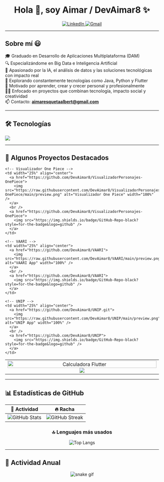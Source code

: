 <h1 align="center">Hola 👋, soy Aimar / DevAimar8 ✨</h1> 

<p align="center">
  <a href="https://www.linkedin.com/in/aimar-esqueta-albert-a0a33b302/" target="blank">
    <img src="https://img.shields.io/badge/LinkedIn-0077B5?style=for-the-badge&logo=linkedin&logoColor=white" alt="LinkedIn" />
  </a>
  <a href="mailto:aimaresquetaalbert@gmail.com" target="blank">
    <img src="https://img.shields.io/badge/Gmail-D14836?style=for-the-badge&logo=gmail&logoColor=white" alt="Gmail" />
  </a>
</p>

---

## Sobre mí 😃

🎓 Graduado en Desarrollo de Aplicaciones Multiplataforma (DAM)  
🔍 Especializándome en Big Data e Inteligencia Artificial  
🧠 Apasionado por la IA, el análisis de datos y las soluciones tecnológicas con impacto real  
📱 Explorando constantemente tecnologías como Java, Python y Flutter  
🚀 Motivado por aprender, crear y crecer personal y profesionalmente  
👨‍💻 Enfocado en proyectos que combinan tecnología, impacto social y creatividad  
📫 Contacto: **aimaresquetaalbert@gmail.com**

---

## 🛠 Tecnologías

<p align="left">
  <a href="https://skillicons.dev">
    <img src="https://skillicons.dev/icons?i=androidstudio,java,dart,flutter,py,css,html,js,mysql,sqlite,firebase,github,docker,eclipse,vscode&perline=12" />
  </a>
</p>

---

## 🚀 Algunos Proyectos Destacados

<table>
  <tr>
    <!-- Calculadora Flutter -->
    <td width="25%" align="center">
      <a href="https://github.com/DevAimar8/CalculadoraFlutter">
        <img src="https://raw.githubusercontent.com/DevAimar8/CalculadoraFlutter/main/preview.png" alt="Calculadora Flutter" width="100%" />
      </a>
      <br />
      <a href="https://github.com/DevAimar8/CalculadoraFlutter">
        <img src="https://img.shields.io/badge/GitHub-Repo-black?style=for-the-badge&logo=github" />
      </a>
    </td>

    <!-- Visualizador One Piece -->
    <td width="25%" align="center">
      <a href="https://github.com/DevAimar8/VisualizadorPersonajes-OnePiece">
        <img src="https://raw.githubusercontent.com/DevAimar8/VisualizadorPersonajes-OnePiece/main/preview.png" alt="Visualizador One Piece" width="100%" />
      </a>
      <br />
      <a href="https://github.com/DevAimar8/VisualizadorPersonajes-OnePiece">
        <img src="https://img.shields.io/badge/GitHub-Repo-black?style=for-the-badge&logo=github" />
      </a>
    </td>

    <!-- VAARI -->
    <td width="25%" align="center">
      <a href="https://github.com/DevAimar8/VAARI">
        <img src="https://raw.githubusercontent.com/DevAimar8/VAARI/main/preview.png" alt="VAARI App" width="100%" />
      </a>
      <br />
      <a href="https://github.com/DevAimar8/VAARI">
        <img src="https://img.shields.io/badge/GitHub-Repo-black?style=for-the-badge&logo=github" />
      </a>
    </td>

    <!-- UNIP -->
    <td width="25%" align="center">
      <a href="https://github.com/DevAimar8/UNIP.git">
        <img src="https://raw.githubusercontent.com/DevAimar8/UNIP/main/preview.png" alt="UNIP App" width="100%" />
      </a>
      <br />
      <a href="https://github.com/DevAimar8/UNIP">
        <img src="https://img.shields.io/badge/GitHub-Repo-black?style=for-the-badge&logo=github" />
      </a>
    </td>
  </tr>
</table>

---

## 📊 Estadísticas de GitHub

<div align="center">

| 🧠 Actividad | 🔥 Racha |
|-------------|----------|
| ![GitHub Stats](https://github-readme-stats.vercel.app/api?username=DevAimar8&theme=onedark&show_icons=true&hide_border=true&count_private=true) | ![GitHub Streak](https://github-readme-streak-stats.herokuapp.com/?user=DevAimar8&theme=onedark&hide_border=true) |

</div>

<div align="center">

### 🔝 Lenguajes más usados
![Top Langs](https://github-readme-stats.vercel.app/api/top-langs/?username=DevAimar8&theme=onedark&show_icons=true&hide_border=true&layout=compact)

</div>

---

## 🐍 Actividad Anual

<p align="center">
  <img src="https://github.com/DevAimar8/DevAimar8/blob/output/github-contribution-grid-snake.svg" alt="snake gif" />
</p>
